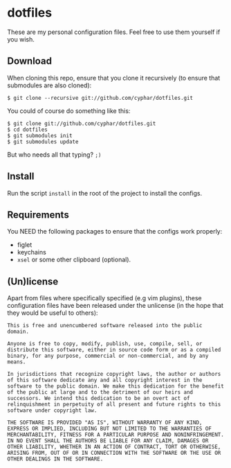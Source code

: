 # dotfiles #
These are my personal configuration files. Feel free to use them yourself if you
wish.

## Download ##
When cloning this repo, ensure that you clone it recursively (to ensure that
submodules are also cloned):

```
$ git clone --recursive git://github.com/cyphar/dotfiles.git
```

You could of course do something like this:

```
$ git clone git://github.com/cyphar/dotfiles.git
$ cd dotfiles
$ git submodules init
$ git submodules update
```

But who needs all that typing? `;)`

## Install ##
Run the script `install` in the root of the project to install the configs.

## Requirements ##
You NEED the following packages to ensure that the configs work properly:

- figlet
- keychains
- `xsel` or some other clipboard (optional).

## (Un)license ##
Apart from files where specifically specified (e.g vim plugins), these
configuration files have been released under the unlicense (in the hope that
they would be useful to others):

```
This is free and unencumbered software released into the public domain.

Anyone is free to copy, modify, publish, use, compile, sell, or
distribute this software, either in source code form or as a compiled
binary, for any purpose, commercial or non-commercial, and by any
means.

In jurisdictions that recognize copyright laws, the author or authors
of this software dedicate any and all copyright interest in the
software to the public domain. We make this dedication for the benefit
of the public at large and to the detriment of our heirs and
successors. We intend this dedication to be an overt act of
relinquishment in perpetuity of all present and future rights to this
software under copyright law.

THE SOFTWARE IS PROVIDED "AS IS", WITHOUT WARRANTY OF ANY KIND,
EXPRESS OR IMPLIED, INCLUDING BUT NOT LIMITED TO THE WARRANTIES OF
MERCHANTABILITY, FITNESS FOR A PARTICULAR PURPOSE AND NONINFRINGEMENT.
IN NO EVENT SHALL THE AUTHORS BE LIABLE FOR ANY CLAIM, DAMAGES OR
OTHER LIABILITY, WHETHER IN AN ACTION OF CONTRACT, TORT OR OTHERWISE,
ARISING FROM, OUT OF OR IN CONNECTION WITH THE SOFTWARE OR THE USE OR
OTHER DEALINGS IN THE SOFTWARE.
```
